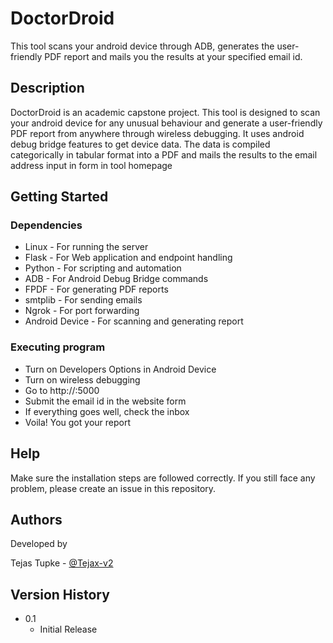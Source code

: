 # DoctorDroid

This tool scans your android device through ADB, generates the user-friendly PDF report and mails you the results at your specified email id.

## Description

DoctorDroid is an academic capstone project. This tool is designed to scan your android device for any unusual behaviour and generate a user-friendly PDF report from anywhere through wireless debugging. It uses android debug bridge features to get device data. The data is compiled categorically in tabular format into a PDF and mails the results to the email address input in form in tool homepage

## Getting Started

### Dependencies

* Linux - For running the server
* Flask - For Web application and endpoint handling
* Python - For scripting and automation
* ADB - For Android Debug Bridge commands
* FPDF - For generating PDF reports
* smtplib - For sending emails
* Ngrok - For port forwarding
* Android Device - For scanning and generating report

### Executing program

* Turn on Developers Options in Android Device
* Turn on wireless debugging
* Go to http://<ip-address-of-server>:5000
* Submit the email id in the website form
* If everything goes well, check the inbox
* Voila! You got your report

## Help

Make sure the installation steps are followed correctly. If you still face any problem, please create an issue in this repository.

## Authors

Developed by

Tejas Tupke - [@Tejax-v2](https://github.com/Tejax-v2)

## Version History

* 0.1
    * Initial Release